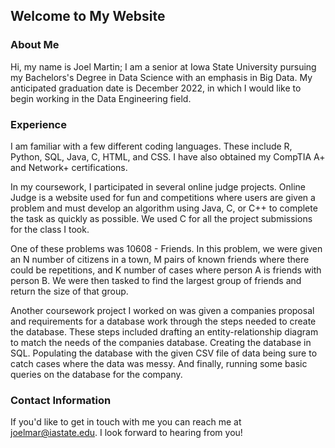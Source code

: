 ## Welcome to My Website

### About Me
Hi, my name is Joel Martin; I am a senior at Iowa State University pursuing my Bachelors's Degree in Data Science with an emphasis in Big Data. My anticipated graduation date is December 2022, in which I would like to begin working in the Data Engineering field.

### Experience

I am familiar with a few different coding languages. These include R, Python, SQL, Java, C, HTML, and CSS. I have also obtained my CompTIA A+ and Network+ certifications.

In my coursework, I participated in several online judge projects. Online Judge is a website used for fun and competitions where users are given a problem and must develop an algorithm using Java, C, or C++ to complete the task as quickly as possible. We used C for all the project submissions for the class I took.

One of these problems was 10608 - Friends. In this problem, we were given an N number of citizens in a town, M pairs of known friends where there could be repetitions, and K number of cases where person A is friends with person B. We were then tasked to find the largest group of friends and return the size of that group.

Another coursework project I worked on was given a companies proposal and requirements for a database work through the steps needed to create the database. These steps included drafting an entity-relationship diagram to match the needs of the companies database. Creating the database in SQL. Populating the database with the given CSV file of data being sure to catch cases where the data was messy. And finally, running some basic queries on the database for the company.

### Contact Information
If you'd like to get in touch with me you can reach me at joelmar@iastate.edu. I look forward to hearing from you!
